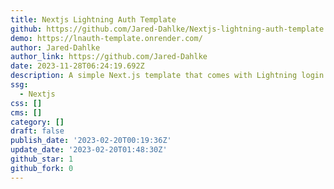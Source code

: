 ```yaml
---
title: Nextjs Lightning Auth Template
github: https://github.com/Jared-Dahlke/Nextjs-lightning-auth-template
demo: https://lnauth-template.onrender.com/
author: Jared-Dahlke
author_link: https://github.com/Jared-Dahlke
date: 2023-11-28T06:24:19.692Z
description: A simple Next.js template that comes with Lightning login
ssg:
  - Nextjs
css: []
cms: []
category: []
draft: false
publish_date: '2023-02-20T00:19:36Z'
update_date: '2023-02-20T01:48:30Z'
github_star: 1
github_fork: 0
---
```

